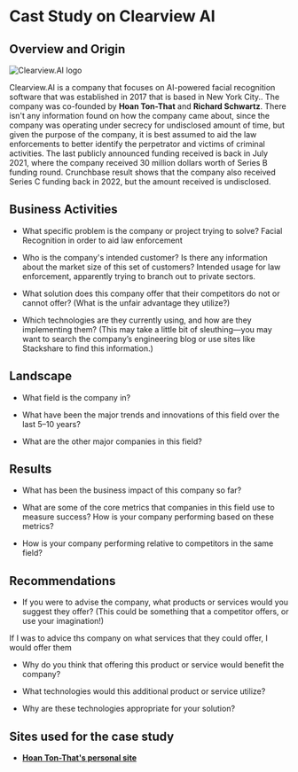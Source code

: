 # Cast Study on Clearview AI

## Overview and Origin

![Clearview.AI logo](https://static.wixstatic.com/media/6d87a5_6b5bf93105fb4932b4da8694093c74e7~mv2.png/v1/fill/w_301,h_49,al_c,q_85,usm_0.66_1.00_0.01,enc_auto/Clearview-AI-Logo.png)

Clearview.AI is a company that focuses on AI-powered facial recognition software that was established in 2017 that is based in New York City.. The company was co-founded by **Hoan Ton-That** and **Richard Schwartz**. There isn't any information found on how the company came about, since the company was operating under secrecy for undisclosed amount of time, but given the purpose of the company, it is best assumed to aid the law enforcements to better identify the perpetrator and victims of criminal activities. The last publicly announced funding received is back in July 2021, where the company received 30 million dollars worth of Series B funding round. Crunchbase result shows that the company also received Series C funding back in 2022, but the amount received is undisclosed.

## Business Activities

* What specific problem is the company or project trying to solve? Facial Recognition in order to aid law enforcement

* Who is the company's intended customer? Is there any information about the market size of this set of customers? Intended usage for law enforcement, apparently trying to branch out to private sectors.

* What solution does this company offer that their competitors do not or cannot offer? (What is the unfair advantage they utilize?)

* Which technologies are they currently using, and how are they implementing them? (This may take a little bit of sleuthing&mdash;you may want to search the company’s engineering blog or use sites like Stackshare to find this information.)

## Landscape

* What field is the company in?

* What have been the major trends and innovations of this field over the last 5&ndash;10 years?

* What are the other major companies in this field?

## Results

* What has been the business impact of this company so far?

* What are some of the core metrics that companies in this field use to measure success? How is your company performing based on these metrics?

* How is your company performing relative to competitors in the same field?

## Recommendations

* If you were to advise the company, what products or services would you suggest they offer? (This could be something that a competitor offers, or use your imagination!)

If I was to advice ths company on what services that they could offer, I would offer them 

* Why do you think that offering this product or service would benefit the company?

* What technologies would this additional product or service utilize?

* Why are these technologies appropriate for your solution?

## Sites used for the case study
* **[Hoan Ton-That's personal site](https://hoantonthat.com/)** 